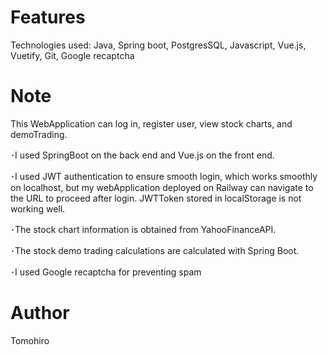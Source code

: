 # Features

Technologies used: 
Java, Spring boot, PostgresSQL, Javascript, Vue.js, Vuetify, Git, Google recaptcha
# Note
This WebApplication can log in, register user, view stock charts, and demoTrading.

･I used SpringBoot on the back end and Vue.js on the front end.

･I used JWT authentication to ensure smooth login, which works smoothly on localhost, but my webApplication deployed on Railway can navigate to the URL to proceed after login. JWTToken stored in localStorage is not working well.

･The stock chart information is obtained from YahooFinanceAPI.

･The stock demo trading calculations are calculated with Spring Boot.

･I used Google recaptcha for preventing spam
# Author
Tomohiro


